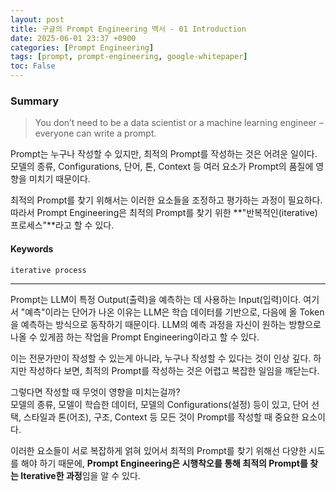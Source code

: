 ```yaml
---
layout: post
title: 구글의 Prompt Engineering 백서 - 01 Introduction
date: 2025-06-01 23:37 +0900
categories: [Prompt Engineering]
tags: [prompt, prompt-engineering, google-whitepaper]
toc: False
---
```


### **Summary**
> You don’t need to be a data scientist or a machine learning engineer – everyone can write a prompt.

Prompt는 누구나 작성할 수 있지만, 최적의 Prompt를 작성하는 것은 어려운 일이다.<br>모델의 종류, Configurations, 단어, 톤, Context 등 여러 요소가 Prompt의 품질에 영향을 미치기 때문이다.

최적의 Prompt를 찾기 위해서는 이러한 요소들을 조정하고 평가하는 과정이 필요하다. 따라서 Prompt Engineering은 최적의 Prompt를 찾기 위한 **"반복적인(iterative) 프로세스"**라고 할 수 있다.

#### **Keywords**

`iterative process`

---

Prompt는 LLM이 특정 Output(출력)을 예측하는 데 사용하는 Input(입력)이다. 여기서 "예측"이라는 단어가 나온 이유는 LLM은 학습 데이터를 기반으로, 다음에 올 Token을 예측하는 방식으로 동작하기 때문이다. LLM의 예측 과정을 자신이 원하는 방향으로 나올 수 있게끔 하는 작업을 Prompt Engineering이라고 할 수 있다.

이는 전문가만이 작성할 수 있는게 아니라, 누구나 작성할 수 있다는 것이 인상 깊다. 하지만 작성하다 보면, 최적의 Prompt를 작성하는 것은 어렵고 복잡한 일임을 깨닫는다.

그렇다면 작성할 때 무엇이 영향을 미치는걸까?<br>모델의 종류, 모델이 학습한 데이터, 모델의 Configurations(설정) 등이 있고, 단어 선택, 스타일과 톤(어조), 구조, Context 등 모든 것이 Prompt를 작성할 때 중요한 요소이다.

이러한 요소들이 서로 복잡하게 얽혀 있어서 최적의 Prompt를 찾기 위해선 다양한 시도를 해야 하기 때문에, **Prompt Engineering은 시행착오를 통해 최적의 Prompt를 찾는 Iterative한 과정**임을 알 수 있다.
